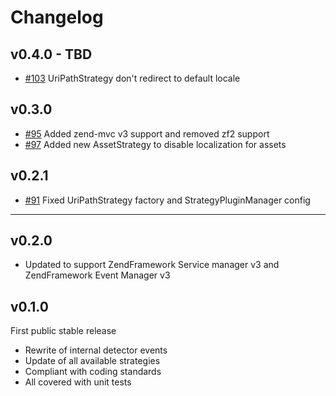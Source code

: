 Changelog
===

v0.4.0 - TBD
---
 * [#103](https://github.com/basz/SlmLocale/pull/103) UriPathStrategy don't redirect to default locale

v0.3.0
---
 * [#95](https://github.com/basz/SlmLocale/pull/95) Added zend-mvc v3 support and removed zf2 support
 * [#97](https://github.com/basz/SlmLocale/pull/97) Added new AssetStrategy to disable localization for assets

v0.2.1
---
 * [#91](https://github.com/basz/SlmLocale/pull/91) Fixed UriPathStrategy factory and StrategyPluginManager config

---

v0.2.0
---
 * Updated to support ZendFramework Service manager v3 and ZendFramework Event Manager v3

v0.1.0
---
First public stable release

 * Rewrite of internal detector events
 * Update of all available strategies
 * Compliant with coding standards
 * All covered with unit tests
